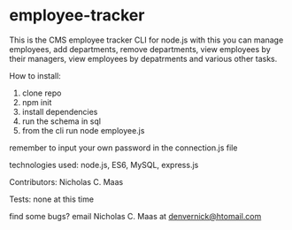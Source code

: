 # employee-tracker

This is the CMS employee tracker CLI for node.js with this you can manage employees, add departments, remove departments, view employees by their managers, view employees by depatrments and various other tasks.

How to install:
1. clone repo
2. npm init
3. install dependencies
4. run the schema in sql
5. from the cli run node employee.js

remember to input your own password in the connection.js file

technologies used: node.js, ES6, MySQL, express.js

Contributors: Nicholas C. Maas

Tests: none at this time

find some bugs? email Nicholas C. Maas at denvernick@htomail.com
